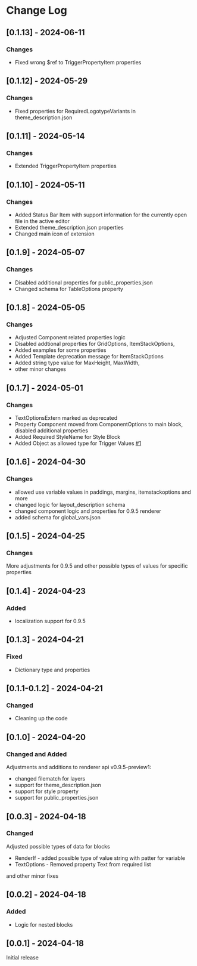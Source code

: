 # Change Log

## [0.1.13] - 2024-06-11

### Changes

- Fixed wrong $ref to TriggerPropertyItem properties

## [0.1.12] - 2024-05-29

### Changes

- Fixed properties for RequiredLogotypeVariants in theme_description.json

## [0.1.11] - 2024-05-14

### Changes

- Extended TriggerPropertyItem properties

## [0.1.10] - 2024-05-11

### Changes

- Added Status Bar Item with support information for the currently open file in the active editor
- Extended theme_description.json properties
- Changed main icon of extension

## [0.1.9] - 2024-05-07

### Changes

- Disabled additional properties for public_properties.json
- Changed schema for TableOptions property

## [0.1.8] - 2024-05-05

### Changes

- Adjusted Component related properties logic
- Disabled addtional properties for GridOptions, ItemStackOptions,
- Added examples for some properties
- Added Template deprecation message for ItemStackOptions
- Added string type value for MaxHeight, MaxWidth,
- other minor changes

## [0.1.7] - 2024-05-01

### Changes

- TextOptionsExtern marked as deprecated
- Property Component moved from ComponentOptions to main block, disabled additional properties
- Added Required StyleName for Style Block
- Added Object as allowed type for Trigger Values [#1](https://github.com/kaaac/rlt-theme-helper/issues/1)

## [0.1.6] - 2024-04-30

### Changes

- allowed use variable values in paddings, margins, itemstackoptions and more
- changed logic for layout_description schema
- changed component logic and properties for 0.9.5 renderer
- added schema for global_vars.json

## [0.1.5] - 2024-04-25

### Changes

More adjustments for 0.9.5 and other possible types of values for specific properties

## [0.1.4] - 2024-04-23

### Added

- localization support for 0.9.5

## [0.1.3] - 2024-04-21

### Fixed

- Dictionary type and properties

## [0.1.1-0.1.2] - 2024-04-21

### Changed

- Cleaning up the code

## [0.1.0] - 2024-04-20

### Changed and Added

Adjustments and additions to renderer api v0.9.5-preview1:
- changed filematch for layers
- support for theme_description.json
- support for style property
- support for public_properties.json

## [0.0.3] - 2024-04-18

### Changed

Adjusted possible types of data for blocks

- RenderIf - added possible type of value string with patter for variable
- TextOptions - Removed property Text from required list

and other minor fixes

## [0.0.2] - 2024-04-18

### Added

- Logic for nested blocks

## [0.0.1] - 2024-04-18

Initial release